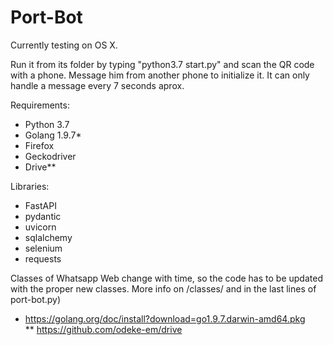 # Port-Bot

Currently testing on OS X.

Run it from its folder by typing "python3.7 start.py" and scan the QR code with a phone. Message him from another phone to initialize it. It can only handle a message every 7 seconds aprox.

Requirements:
 - Python 3.7
 - Golang 1.9.7*
 - Firefox
 - Geckodriver
 - Drive**
 
Libraries:
 - FastAPI
 - pydantic
 - uvicorn
 - sqlalchemy
 - selenium
 - requests


Classes of Whatsapp Web change with time, so the code has to be updated with the proper new classes. More info on /classes/ and in the last lines of port-bot.py)

* https://golang.org/doc/install?download=go1.9.7.darwin-amd64.pkg  
** https://github.com/odeke-em/drive
